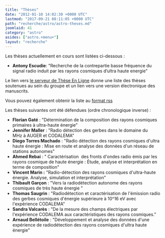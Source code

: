 ```yaml
---
title: "Thèses"
date: "2012-01-10 14:02:30 +0000 UTC"
lastmod: "2017-09-21 08:11:05 +0000 UTC"
path: "recherche/astro/astro-theses.md"
joomlaid: 41
category: "astro"
asides: ["astro.+menu+"]
layout: "recherche"
---
```

Les thèses actuellement en cours sont listées ci-dessous :

*   **Antony Escudie**: "Recherche de la contrepartie basse fréquence du signal radio induit par les rayons cosmiques d’ultra haute energie"

Le lien vers [le serveur de Thèse En Ligne](https://tel.archives-ouvertes.fr/search/index/?qa[text][]=auger+or+codalema+or+selfas&qa[structure_t][]=subatech&qa[docType_s][]=THESE&qa[text][]=&submit_advanced=Search&sort=producedDate_tdate+asc&rows=30) donne une liste des thèses soutenues au sein du groupe et un lien vers une version électronique des manuscrits.

Vous pouvez également obtenir la liste au [format rss](https://api.archives-ouvertes.fr/search/?q=%!t(MISSING)ext:%!c(MISSING)odalema%!O(MISSING)R%!a(MISSING)uger%!O(MISSING)R%!s(MISSING)elfas%20AND%!s(MISSING)tructure_t:subatech%!A(MISSING)ND%!d(MISSING)ocType_s:THESE%!&(MISSING)wt=rss)

Les thèses suivantes ont été défendues (ordre chronologique inverse) :

*   **Florian Gaté** : "Détermination de la composition des rayons cosmiques primaires à ultra-haute énergie"
*   **Jennifer Maller** : "Radio détection des gerbes dans le domaine du MHz à AUGER et CODALEMA"
*   **Diego Torres Machado** : "Radio détection des rayons cosmiques d'ultra haute énergie : Mise en route et analyse des données d'un réseau de stations autonomes"
*   **Ahmed Rebai** : " Caractérisation  des fronts d'ondes radio émis par les rayons cosmique de haute énergie : Étude, analyse et interprétation en terme de composition"
*   **Vincent Marin :** "Radio-détection des rayons cosmiques d'ultra-haute énergie. Analyse, simulation et interprétation"
*   **Thibault Garçon** : "Vers la radiodétection autonome des rayons cosmiques de très haute énergie "
*   **Thomas Saugrin** : "Radiodétection et caractérisation de l'émission radio des gerbes cosmiques d'énergie supérieure à 10^16 eV avec l'expérience CODALEMA"
*   **Sandra Valcarès** : "De la mesure des champs électriques par l'expérience CODALEMA aux caractéristiques des rayons cosmiques."
*   **Arnaud Bellétoile** : "Développement et analyse des données d'une expérience de radiodétection des rayons cosmiques d'ultra haute énergie"
